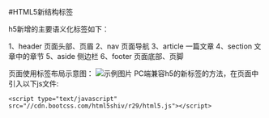 #HTML5新结构标签


h5新增的主要语义化标签如下：

1、header 页面头部、页眉
2、nav 页面导航
3、article 一篇文章
4、section 文章中的章节
5、aside 侧边栏
6、footer 页面底部、页脚

页面使用标签布局示意图：
![示例图片
](/assets/7878787878.png)
PC端兼容h5的新标签的方法，在页面中引入以下js文件:

```
<script type="text/javascript" src="//cdn.bootcss.com/html5shiv/r29/html5.js"></script>
```

